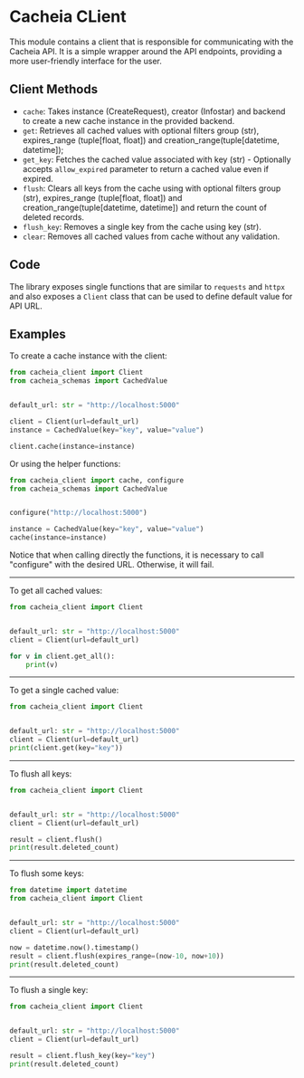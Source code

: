 # Cacheia CLient

This module contains a client that is responsible for communicating with the Cacheia API. It is a simple wrapper around the API endpoints, providing a more user-friendly interface for the user.

## Client Methods

-   `cache`: Takes instance (CreateRequest), creator (Infostar) and backend to create a new cache instance in the provided backend.
-   `get`: Retrieves all cached values with optional filters group (str), expires_range (tuple[float, float]) and creation_range(tuple[datetime, datetime]);
-   `get_key`: Fetches the cached value associated with key (str) - Optionally accepts `allow_expired` parameter to return a cached value even if expired.
-   `flush`: Clears all keys from the cache using with optional filters group (str), expires_range (tuple[float, float]) and creation_range(tuple[datetime, datetime]) and return the count of deleted records.
-   `flush_key`: Removes a single key from the cache using key (str).
-   `clear`: Removes all cached values from cache without any validation.

## Code

The library exposes single functions that are similar to `requests` and `httpx` and also exposes a `Client` class that can be used to define default value for API URL.

## Examples

To create a cache instance with the client:

```python
from cacheia_client import Client
from cacheia_schemas import CachedValue


default_url: str = "http://localhost:5000"

client = Client(url=default_url)
instance = CachedValue(key="key", value="value")

client.cache(instance=instance)
```

Or using the helper functions:

```python
from cacheia_client import cache, configure
from cacheia_schemas import CachedValue


configure("http://localhost:5000")

instance = CachedValue(key="key", value="value")
cache(instance=instance)
```

Notice that when calling directly the functions, it is necessary to call "configure"
with the desired URL. Otherwise, it will fail.

---

To get all cached values:

```python
from cacheia_client import Client


default_url: str = "http://localhost:5000"
client = Client(url=default_url)

for v in client.get_all():
    print(v)
```

---

To get a single cached value:

```python
from cacheia_client import Client


default_url: str = "http://localhost:5000"
client = Client(url=default_url)
print(client.get(key="key"))
```

---

To flush all keys:

```python
from cacheia_client import Client


default_url: str = "http://localhost:5000"
client = Client(url=default_url)

result = client.flush()
print(result.deleted_count)
```

---

To flush some keys:

```python
from datetime import datetime
from cacheia_client import Client


default_url: str = "http://localhost:5000"
client = Client(url=default_url)

now = datetime.now().timestamp()
result = client.flush(expires_range=(now-10, now+10))
print(result.deleted_count)
```

---

To flush a single key:

```python
from cacheia_client import Client


default_url: str = "http://localhost:5000"
client = Client(url=default_url)

result = client.flush_key(key="key")
print(result.deleted_count)
```

